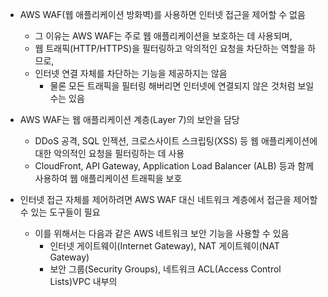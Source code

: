 - AWS WAF(웹 애플리케이션 방화벽)를 사용하면 인터넷 접근을 제어할 수 없음
    - 그 이유는 AWS WAF는 주로 웹 애플리케이션을 보호하는 데 사용되며,
    - 웹 트래픽(HTTP/HTTPS)을 필터링하고 악의적인 요청을 차단하는 역할을 하므로, 
    - 인터넷 연결 자체를 차단하는 기능을 제공하지는 않음
        - 물론 모든 트래픽을 필터링 해버리면 인터넷에 연결되지 않은 것처럼 보일 수는 있음


- AWS WAF는 웹 애플리케이션 계층(Layer 7)의 보안을 담당
    - DDoS 공격, SQL 인젝션, 크로스사이트 스크립팅(XSS) 등 웹 애플리케이션에 대한 악의적인 요청을 필터링하는 데 사용
    - CloudFront, API Gateway, Application Load Balancer (ALB) 등과 함께 사용하여 웹 애플리케이션 트래픽을 보호

- 인터넷 접근 자체를 제어하려면 AWS WAF 대신 네트워크 계층에서 접근을 제어할 수 있는 도구들이 필요
    - 이를 위해서는 다음과 같은 AWS 네트워크 보안 기능을 사용할 수 있음
        - 인터넷 게이트웨이(Internet Gateway), NAT 게이트웨이(NAT Gateway)
        - 보안 그룹(Security Groups), 네트워크 ACL(Access Control Lists)VPC 내부의 

